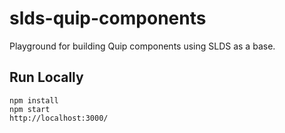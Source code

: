 # slds-quip-components
Playground for building Quip components using SLDS as a base. 

## Run Locally
```
npm install
npm start
http://localhost:3000/
```
